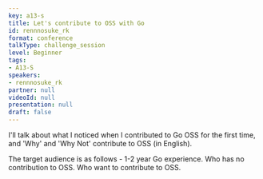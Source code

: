 ```yaml
---
key: a13-s
title: Let's contribute to OSS with Go
id: rennnosuke_rk
format: conference
talkType: challenge_session
level: Beginner
tags:
- A13-S
speakers:
- rennnosuke_rk
partner: null
videoId: null
presentation: null
draft: false
---
```

I'll talk about what I noticed when I contributed to Go OSS for the first time, and 'Why' and 'Why Not' contribute to OSS (in English).

The target audience is as follows - 1-2 year Go experience. Who has no contribution to OSS. Who want to contribute to OSS.